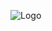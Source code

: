 ![Logo](https://media.discordapp.net/attachments/974515859148132413/974747960644624394/giphy.gif?width=250&height=250)
